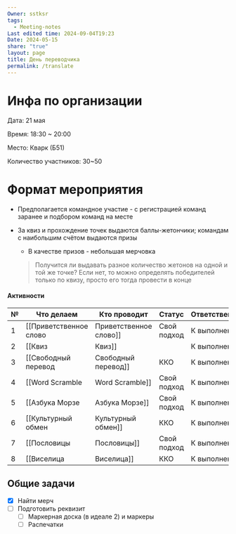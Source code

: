 ```yaml
---
Owner: sstksr
tags:
  - Meeting-notes
Last edited time: 2024-09-04T19:23
Date: 2024-05-15
share: "true"
layout: page
title: День переводчика
permalink: /translate
---
```

# Инфа по организации

Дата: 21 мая

Время: 18:30 ~ 20:00

Место: Кварк (Б51)

Количество участников: 30~50

# Формат мероприятия

- Предполагается командное участие - с регистрацией команд заранее и подбором команд на месте
- За квиз и прохождение точек выдаются баллы-жетончики; командам с наибольшим счётом выдаются призы
    
    - В качестве призов - небольшая мерчовка
    
    > Получится ли выдавать разное количество жетонов на одной и той же точке? Если нет, то можно определять победителей только по квизу, просто его тогда провести в конце
    
      
    

#### Активности

|№|Что делаем|Кто проводит|Статус|Ответственный|
|---|---|---|---|---|
|1|[[Приветственное слово|Приветственное слово]]|Свой подход|К выполнению||
|2|[[Квиз|Квиз]]||К выполнению||
|3|[[Свободный перевод|Свободный перевод]]|ККО|К выполнению||
|4|[[Word Scramble|Word Scramble]]|Свой подход|К выполнению||
|5|[[Азбука Морзе|Азбука Морзе]]|Свой подход|К выполнению||
|6|[[Культурный обмен|Культурный обмен]]|ККО|К выполнению||
|7|[[Пословицы|Пословицы]]|Свой подход|К выполнению||
|8|[[Виселица|Виселица]]|ККО|К выполнению||

  
  

## Общие задачи

- [x] Найти мерч
- [ ] Подготовить реквизит
    - [ ] Маркерная доска (в идеале 2) и маркеры
    - [ ] Распечатки
